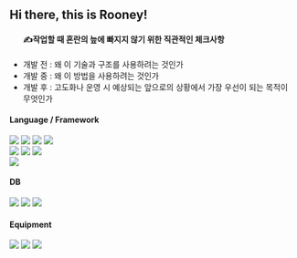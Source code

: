 <h2> Hi there, this is Rooney! </h2>
<ul>
<h4>✍️작업할 때 혼란의 늪에 빠지지 않기 위한 직관적인 체크사항 </h4>
  <li> 개발 전 : 왜 이 기술과 구조를 사용하려는 것인가 </li>
  <li> 개발 중 : 왜 이 방법을 사용하려는 것인가 </li>
  <li> 개발 후 : 고도화나 운영 시 예상되는 앞으로의 상황에서 가장 우선이 되는 목적이 무엇인가 </li>
</ul>
  
<h4> Language / Framework </h4>  
<span><img src="https://img.shields.io/badge/javascript-F7DF1E?style=flat-square&logo=javascript&logoColor=white"/></span> 
<span><img src="https://img.shields.io/badge/Node.js-339933?style=flat-square&logo=Node.js&logoColor=white"></span> 
<span><img src="https://img.shields.io/badge/Express-000000?style=flat-square&logo=Express&logoColor=white"></span> 
<span><img src="https://img.shields.io/badge/React-61DAFB?style=flat-square&logo=React&logoColor=black"></span><br>
<span><img src="https://img.shields.io/badge/java-6DB33F?style=flat-square&logo=java&logoColor=white"/></span>
<span><img src="https://img.shields.io/badge/jsp-6DB33F?style=flat-square&logo=jsp&logoColor=white"/></span> 
<span><img src="https://img.shields.io/badge/Springboot-6DB33F?style=flat-square&logo=springboot&logoColor=white"/></span><br>
<span><img src="https://img.shields.io/badge/Python-3776AB?style=flat-square&logo=python&logoColor=white"/></span>

<h4> DB </h4>
<span><img src="https://img.shields.io/badge/MySQL-4479A1?style=flat-square&logo=mysql&logoColor=white"></span> <span><img src="https://img.shields.io/badge/mariaDB-003545?style=flat-square&logo=mariadb&logoColor=white"></span> <span><img src="https://img.shields.io/badge/MongoDB-47A248?style=flat-square&logo=MongoDB&logoColor=white"></span> 
<h4> Equipment </h4>
<span><img src="https://img.shields.io/badge/Linux-FCC624?style=flat-square&logo=Linux&logoColor=black"> <img src="https://img.shields.io/badge/aws EC2-FF9900?style=flat-square&logo=amazonaws&logoColor=white"> <img src="https://img.shields.io/badge/Nginx-009639?style=flat-square&logo=Nginx&logoColor=white">








<!--
**loveyrooney/loveyrooney** is a ✨ _special_ ✨ repository because its `README.md` (this file) appears on your GitHub profile.

Here are some ideas to get you started:

- 🔭 I’m currently working on ...
- 🌱 I’m currently learning ...
- 👯 I’m looking to collaborate on ...
- 🤔 I’m looking for help with ...
- 💬 Ask me about ...
- 📫 How to reach me: ...
- 😄 Pronouns: ...
- ⚡ Fun fact: ...
-->
